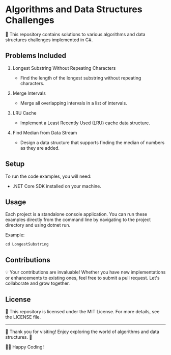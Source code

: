 # Algorithms and Data Structures Challenges

:star2: This repository contains solutions to various algorithms and data structures challenges implemented in C#.

## Problems Included

1. Longest Substring Without Repeating Characters
   - Find the length of the longest substring without repeating characters.

2. Merge Intervals
   - Merge all overlapping intervals in a list of intervals.

3. LRU Cache
   - Implement a Least Recently Used (LRU) cache data structure.

4. Find Median from Data Stream
   - Design a data structure that supports finding the median of numbers as they are added.

## Setup

To run the code examples, you will need:

* .NET Core SDK installed on your machine.

## Usage

Each project is a standalone console application. You can run these examples directly from the command line by navigating to the project directory and using dotnet run.

Example:

```
cd LongestSubstring
```

## Contributions

:bulb: Your contributions are invaluable! Whether you have new implementations or enhancements to existing ones, feel free to submit a pull request. Let's collaborate and grow together.

## License

:page_facing_up: This repository is licensed under the MIT License. For more details, see the LICENSE file.

--- 
🎉 Thank you for visiting! Enjoy exploring the world of algorithms and data structures. 🚀

:woman_technologist: Happy Coding!
